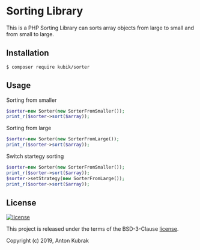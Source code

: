 Sorting Library
===============
This is a PHP Sorting Library can sorts array objects from large to small and from small to large.

Installation
------------




```
$ composer require kubik/sorter
```
Usage
-----
Sorting from smaller
```php
$sorter=new Sorter(new SorterFromSmaller());
print_r($sorter->sort($array));
```
Sorting from large
```php
$sorter=new Sorter(new SorterFromLarge());
print_r($sorter->sort($array));
```
Switch startegy sorting
```php
$sorter=new Sorter(new SorterFromSmaller());
print_r($sorter->sort($array));
$sorter->setStrategy(new SorterFromLarge());
print_r($sorter->sort($array));
```




License
-------

[![license](https://img.shields.io/github/license/greeflas/default-project.svg)](LICENSE)

This project is released under the terms of the BSD-3-Clause [license](LICENSE).

Copyright (c) 2019, Anton Kubrak